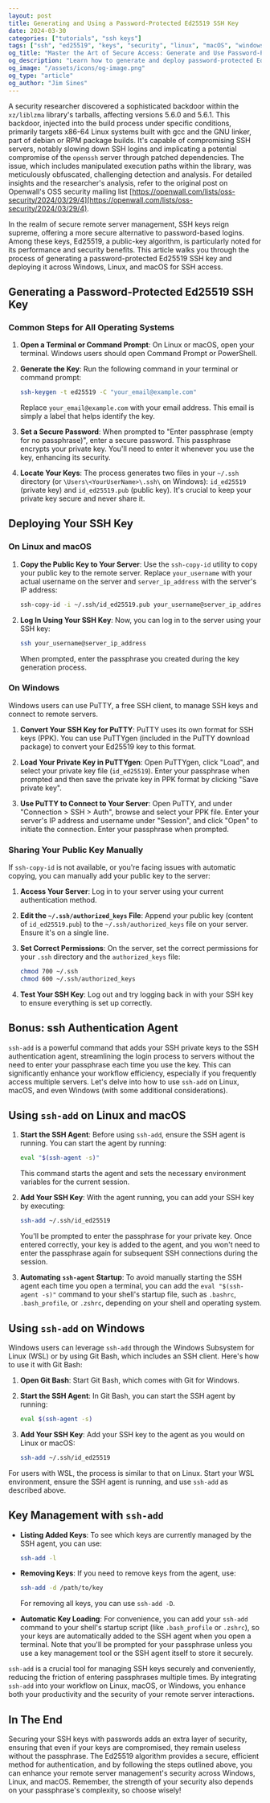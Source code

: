 ```yaml
---
layout: post
title: Generating and Using a Password-Protected Ed25519 SSH Key
date: 2024-03-30
categories: ["tutorials", "ssh keys"]
tags: ["ssh", "ed25519", "keys", "security", "linux", "macOS", "windows", "tutorial"]
og_title: "Master the Art of Secure Access: Generate and Use Password-Protected Ed25519 SSH Keys"
og_description: "Learn how to generate and deploy password-protected Ed25519 SSH keys across Linux, macOS, and Windows. A detailed guide to enhance your remote server security and workflow."
og_image: "/assets/icons/og-image.png"
og_type: "article"
og_author: "Jim Sines"
---
```

A security researcher discovered a sophisticated backdoor within the `xz/liblzma` library's tarballs, affecting versions 5.6.0 and 5.6.1. This backdoor, injected into the build process under specific conditions, primarily targets x86-64 Linux systems built with gcc and the GNU linker, part of debian or RPM package builds. It's capable of compromising SSH servers, notably slowing down SSH logins and implicating a potential compromise of the `openssh` server through patched dependencies. The issue, which includes manipulated execution paths within the library, was meticulously obfuscated, challenging detection and analysis. For detailed insights and the researcher's analysis, refer to the original post on Openwall's OSS security mailing list [https://openwall.com/lists/oss-security/2024/03/29/4](https://openwall.com/lists/oss-security/2024/03/29/4).

In the realm of secure remote server management, SSH keys reign supreme, offering a more secure alternative to password-based logins. Among these keys, Ed25519, a public-key algorithm, is particularly noted for its performance and security benefits. This article walks you through the process of generating a password-protected Ed25519 SSH key and deploying it across Windows, Linux, and macOS for SSH access.

## Generating a Password-Protected Ed25519 SSH Key

### Common Steps for All Operating Systems

1. **Open a Terminal or Command Prompt**: On Linux or macOS, open your terminal. Windows users should open Command Prompt or PowerShell.

2. **Generate the Key**: Run the following command in your terminal or command prompt:

   ```sh
   ssh-keygen -t ed25519 -C "your_email@example.com"
   ```

   Replace `your_email@example.com` with your email address. This email is simply a label that helps identify the key.

3. **Set a Secure Password**: When prompted to "Enter passphrase (empty for no passphrase)", enter a secure password. This passphrase encrypts your private key. You'll need to enter it whenever you use the key, enhancing its security.

4. **Locate Your Keys**: The process generates two files in your `~/.ssh` directory (or `\Users\<YourUserName>\.ssh\` on Windows): `id_ed25519` (private key) and `id_ed25519.pub` (public key). It's crucial to keep your private key secure and never share it.

## Deploying Your SSH Key

### On Linux and macOS

1. **Copy the Public Key to Your Server**: Use the `ssh-copy-id` utility to copy your public key to the remote server. Replace `your_username` with your actual username on the server and `server_ip_address` with the server's IP address:

   ```sh
   ssh-copy-id -i ~/.ssh/id_ed25519.pub your_username@server_ip_address
   ```

2. **Log In Using Your SSH Key**: Now, you can log in to the server using your SSH key:

   ```sh
   ssh your_username@server_ip_address
   ```

   When prompted, enter the passphrase you created during the key generation process.

### On Windows

Windows users can use PuTTY, a free SSH client, to manage SSH keys and connect to remote servers.

1. **Convert Your SSH Key for PuTTY**: PuTTY uses its own format for SSH keys (PPK). You can use PuTTYgen (included in the PuTTY download package) to convert your Ed25519 key to this format.

2. **Load Your Private Key in PuTTYgen**: Open PuTTYgen, click "Load", and select your private key file (`id_ed25519`). Enter your passphrase when prompted and then save the private key in PPK format by clicking "Save private key".

3. **Use PuTTY to Connect to Your Server**: Open PuTTY, and under "Connection > SSH > Auth", browse and select your PPK file. Enter your server's IP address and username under "Session", and click "Open" to initiate the connection. Enter your passphrase when prompted.

### Sharing Your Public Key Manually

If `ssh-copy-id` is not available, or you're facing issues with automatic copying, you can manually add your public key to the server:

1. **Access Your Server**: Log in to your server using your current authentication method.

2. **Edit the `~/.ssh/authorized_keys` File**: Append your public key (content of `id_ed25519.pub`) to the `~/.ssh/authorized_keys` file on your server. Ensure it's on a single line.

3. **Set Correct Permissions**: On the server, set the correct permissions for your `.ssh` directory and the `authorized_keys` file:

   ```sh
   chmod 700 ~/.ssh
   chmod 600 ~/.ssh/authorized_keys
   ```

4. **Test Your SSH Key**: Log out and try logging back in with your SSH key to ensure everything is set up correctly.

## Bonus: ssh Authentication Agent

`ssh-add` is a powerful command that adds your SSH private keys to the SSH authentication agent, streamlining the login process to servers without the need to enter your passphrase each time you use the key. This can significantly enhance your workflow efficiency, especially if you frequently access multiple servers. Let's delve into how to use `ssh-add` on Linux, macOS, and even Windows (with some additional considerations).

## Using `ssh-add` on Linux and macOS

1. **Start the SSH Agent**: Before using `ssh-add`, ensure the SSH agent is running. You can start the agent by running:

   ```sh
   eval "$(ssh-agent -s)"
   ```

   This command starts the agent and sets the necessary environment variables for the current session.

2. **Add Your SSH Key**: With the agent running, you can add your SSH key by executing:

   ```sh
   ssh-add ~/.ssh/id_ed25519
   ```

   You'll be prompted to enter the passphrase for your private key. Once entered correctly, your key is added to the agent, and you won't need to enter the passphrase again for subsequent SSH connections during the session.

3. **Automating `ssh-agent` Startup**: To avoid manually starting the SSH agent each time you open a terminal, you can add the `eval "$(ssh-agent -s)"` command to your shell's startup file, such as `.bashrc`, `.bash_profile`, or `.zshrc`, depending on your shell and operating system.

## Using `ssh-add` on Windows

Windows users can leverage `ssh-add` through the Windows Subsystem for Linux (WSL) or by using Git Bash, which includes an SSH client. Here's how to use it with Git Bash:

1. **Open Git Bash**: Start Git Bash, which comes with Git for Windows.

2. **Start the SSH Agent**: In Git Bash, you can start the SSH agent by running:

   ```sh
   eval $(ssh-agent -s)
   ```

3. **Add Your SSH Key**: Add your SSH key to the agent as you would on Linux or macOS:

   ```sh
   ssh-add ~/.ssh/id_ed25519
   ```

For users with WSL, the process is similar to that on Linux. Start your WSL environment, ensure the SSH agent is running, and use `ssh-add` as described above.

## Key Management with `ssh-add`

- **Listing Added Keys**: To see which keys are currently managed by the SSH agent, you can use:

  ```sh
  ssh-add -l
  ```

- **Removing Keys**: If you need to remove keys from the agent, use:

  ```sh
  ssh-add -d /path/to/key
  ```

  For removing all keys, you can use `ssh-add -D`.

- **Automatic Key Loading**: For convenience, you can add your `ssh-add` command to your shell's startup script (like `.bash_profile` or `.zshrc`), so your keys are automatically added to the SSH agent when you open a terminal. Note that you'll be prompted for your passphrase unless you use a key management tool or the SSH agent itself to store it securely.

`ssh-add` is a crucial tool for managing SSH keys securely and conveniently, reducing the friction of entering passphrases multiple times. By integrating `ssh-add` into your workflow on Linux, macOS, or Windows, you enhance both your productivity and the security of your remote server interactions.

## In The End

Securing your SSH keys with passwords adds an extra layer of security, ensuring that even if your keys are compromised, they remain useless without the passphrase. The Ed25519 algorithm provides a secure, efficient method for authentication, and by following the steps outlined above, you can enhance your remote server management's security across Windows, Linux, and macOS. Remember, the strength of your security also depends on your passphrase's complexity, so choose wisely!
